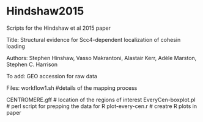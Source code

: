 # Hindshaw2015
Scripts for the Hindshaw et al 2015 paper

Title: Structural evidence for Scc4-dependent localization of cohesin loading

Authors: Stephen Hinshaw, Vasso Makrantoni, Alastair Kerr, Adèle Marston, Stephen C. Harrison


To add: 
GEO accession for raw data


Files: 
workflow1.sh       #details of the mapping process


CENTROMERE.gff # location of the regions of interest
EveryCen-boxplot.pl # perl script for prepping the data for R 
plot-every-cen.r    # creatre R plots in paper
